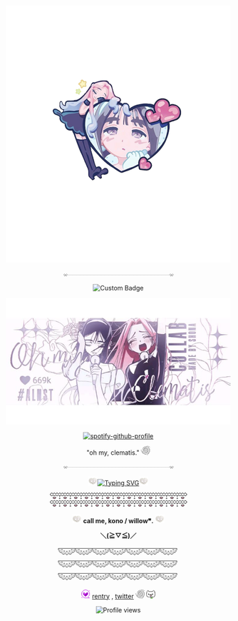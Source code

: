 <p align=center

![image](Untitled551_20250712145919.png)

<p align=center

![Alt text](div117.gif)

<p align=center

![Custom Badge](https://img.shields.io/badge/-✧𐔌sua𐦯-white?style=for-the-badge&logo=github)

<p align=center

![Alt text](e2314ae170c34da2faf5f2f241930219.jpg)

<p align=center

[![spotify-github-profile](https://spotify-github-profile.kittinanx.com/api/view?uid=314mut7imtpm6vc6oq3g32g722qy&cover_image=false&theme=novatorem&show_offline=true&background_color=121212&interchange=false&bar_color=ffffff)](https://github.com/kittinan/spotify-github-profile)

<p align=center
    
"oh my, clematis." ![Alt text](Id47pJv.gif)

<p align=center

![Alt text](div117.gif)

<p align=center

![Alt text](284.gif)<a href="https://git.io/typing-svg"><img src="https://readme-typing-svg.demolab.com?font=Ubuntu&size=20&pause=1&color=888888&center=true&vCenter=true&width=435&lines=feel+free+to+int+on+pt+(*+%5E+%CF%89+%5E)+" alt="Typing SVG" /></a>![Alt text](284.gif)

<p align=center

![Alt text](div90.gif)![Alt text](div90.gif)

<p align=center

![Alt text](284.gif) **call me, kono / willow❞.** ![Alt text](284.gif)


<p align=center

**＼(≧▽≦)／**

<p align=center

![Alt text](div50.png)![Alt text](div50.png)![Alt text](div50.png)

<p align=center

![Alt text](339.gif) [rentry](https://rentry.co/un7dogg7) ,  [twitter](https://twitter.com/fabulousbomber) ![Alt text](Id47pJv.gif) ![Alt text](7MrzBr7.gif)

<p align=center

![Profile views](https://komarev.com/ghpvc/?username=yourusername&label=(＾▽＾)&color=ffffff) 
